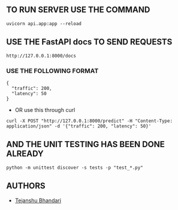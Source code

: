## TO RUN SERVER USE THE COMMAND
```
uvicorn api.app:app --reload
```
## USE THE FastAPI docs TO SEND REQUESTS
```
http://127.0.0.1:8000/docs
```
### USE THE FOLLOWING FORMAT
```
{
  "traffic": 200,
  "latency": 50
}
```
- OR use this through curl 
```
curl -X POST "http://127.0.0.1:8000/predict" -H "Content-Type: application/json" -d '{"traffic": 200, "latency": 50}'
```
## AND THE UNIT TESTING HAS BEEN DONE ALREADY 
```
python -m unittest discover -s tests -p "test_*.py"

```


## AUTHORS
- [Tejanshu Bhandari](https://github.com/TLxGHOST/AI-Powered-Network-Optimization)
